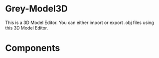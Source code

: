 # Grey-Model3D
This is a 3D Model Editor. You can either import or export .obj files using this 3D Model Editor.
<h1>Components</h1>
